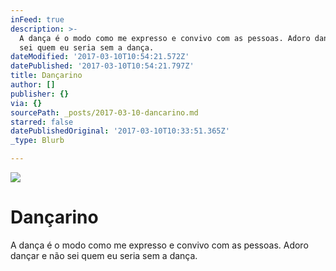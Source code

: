 ```yaml
---
inFeed: true
description: >-
  A dança é o modo como me expresso e convivo com as pessoas. Adoro dançar e não
  sei quem eu seria sem a dança.
dateModified: '2017-03-10T10:54:21.572Z'
datePublished: '2017-03-10T10:54:21.797Z'
title: Dançarino
author: []
publisher: {}
via: {}
sourcePath: _posts/2017-03-10-dancarino.md
starred: false
datePublishedOriginal: '2017-03-10T10:33:51.365Z'
_type: Blurb

---
```

![](https://the-grid-user-content.s3-us-west-2.amazonaws.com/0bff2a7a-72db-4a9d-8e04-8154fe8d7e62.jpg)

# Dançarino

A dança é o modo como me expresso e convivo com as pessoas. Adoro dançar e não sei quem eu seria sem a dança.